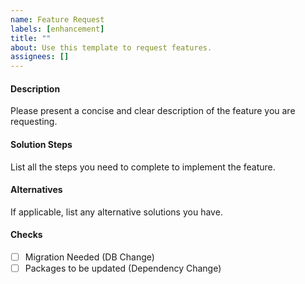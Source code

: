 ```yaml
---
name: Feature Request
labels: [enhancement]
title: ""
about: Use this template to request features.
assignees: []
---
```


#### Description

Please present a concise and clear description of the feature you are requesting.

#### Solution Steps

List all the steps you need to complete to implement the feature.

#### Alternatives

If applicable, list any alternative solutions you have.

#### Checks

- [ ] Migration Needed (DB Change)
- [ ] Packages to be updated (Dependency Change)